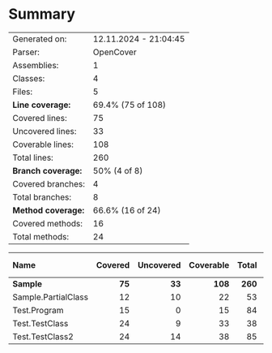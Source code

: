 # Summary
|||
|:---|:---|
| Generated on: | 12.11.2024 - 21:04:45 |
| Parser: | OpenCover |
| Assemblies: | 1 |
| Classes: | 4 |
| Files: | 5 |
| **Line coverage:** | 69.4% (75 of 108) |
| Covered lines: | 75 |
| Uncovered lines: | 33 |
| Coverable lines: | 108 |
| Total lines: | 260 |
| **Branch coverage:** | 50% (4 of 8) |
| Covered branches: | 4 |
| Total branches: | 8 |
| **Method coverage:** | 66.6% (16 of 24) |
| Covered methods: | 16 |
| Total methods: | 24 |

|**Name**|**Covered**|**Uncovered**|**Coverable**|**Total**|**Line coverage**|**Covered**|**Total**|**Branch coverage**|**Covered**|**Total**|**Method coverage**|
|:---|---:|---:|---:|---:|---:|---:|---:|---:|---:|---:|---:|
|**Sample**|**75**|**33**|**108**|**260**|**69.4%**|**4**|**8**|**50%**|**16**|**24**|**66.6%**|
|Sample.PartialClass|12|10|22|53|54.5%|1|2|50%|3|6|50%|
|Test.Program|15|0|15|84|100%|0|0||3|3|100%|
|Test.TestClass|24|9|33|38|72.7%|2|4|50%|4|5|80%|
|Test.TestClass2|24|14|38|85|63.1%|1|2|50%|6|10|60%|
